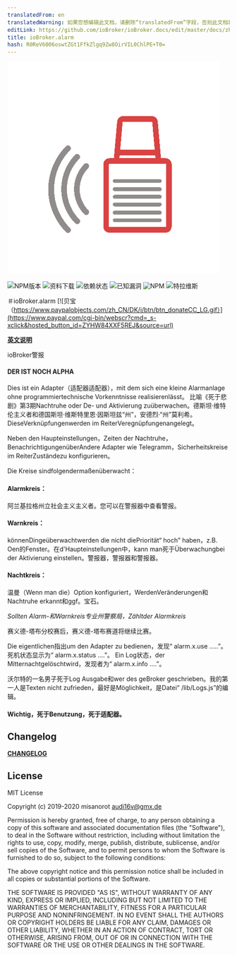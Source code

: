 ```yaml
---
translatedFrom: en
translatedWarning: 如果您想编辑此文档，请删除“translatedFrom”字段，否则此文档将再次自动翻译
editLink: https://github.com/ioBroker/ioBroker.docs/edit/master/docs/zh-cn/adapterref/iobroker.alarm/README.md
title: ioBroker.alarm
hash: R0ReV6006oswtZGt1FfkZlgq9Zw8OirVIL0ChlPE+T0=
---
```

![商标](../../../en/adapterref/iobroker.alarm/admin/alarm.png)

![NPM版本](http://img.shields.io/npm/v/iobroker.alarm.svg)
![资料下载](https://img.shields.io/npm/dm/iobroker.alarm.svg)
![依赖状态](https://img.shields.io/david/misanorot/iobroker.alarm.svg)
![已知漏洞](https://snyk.io/test/github/misanorot/ioBroker.alarm/badge.svg)
![NPM](https://nodei.co/npm/iobroker.alarm.png?downloads=true)
![特拉维斯](http://img.shields.io/travis/misanorot/ioBroker.alarm/master.svg)

＃ioBroker.alarm
[![贝宝（https://www.paypalobjects.com/zh_CN/DK/i/btn/btn_donateCC_LG.gif）](https://www.paypal.com/cgi-bin/webscr?cmd=_s-xclick&hosted_button_id=ZYHW84XXF5REJ&source=url)

**[英文说明](https://github.com/misanorot/ioBroker.alarm/blob/master/lib/Readme_en.md)**

ioBroker警报
#### DER IST NOCH ALPHA
Dies ist ein Adapter（适配器适配器），mit dem sich eine kleine Alarmanlage ohne programmiertechnische Vorkenntnisse realisierenlässt。
比喻《死于悲剧》第3期Nachtruhe oder De- und Aktivierung zuüberwachen。德斯坦·维特伦主义者和德国斯坦·维斯特里恩·因斯坦兹“州”，安德烈·“州”莫利希。 DieseVerknüpfungenwerden im ReiterVeregnüpfungenangelegt。

Neben den Haupteinstellungen，Zeiten der Nachtruhe，BenachrichtigungenüberAndere Adapter wie Telegramm，Sicherheitskreise im ReiterZuständezu konfigurieren。

Die Kreise sindfolgendermaßenüberwacht：

#### Alarmkreis：
阿兰基拉格州立社会主义主义者。您可以在警报器中查看警报。

#### Warnkreis：
könnenDingeüberwachtwerden die nicht diePriorität“ hoch” haben，z.B. Oen的Fenster。在d'Haupteinstellungen中，kann man死于Überwachungbei der Aktivierung einstellen。警报器，警报器和警报器。

#### Nachtkreis：
温曼（Wenn man die）Option konfiguriert，WerdenVeränderungen和Nachtruhe erkannt和ggf。宝石。

*Sollten Alarm-和Warnkreis专业州警察局，Zähltder Alarmkreis*

赛义德-塔布分校赛后，赛义德-塔布赛道将继续比赛。

Die eigentlichen指出um den Adapter zu bedienen，发现“ alarm.x.use .....”。死机状态显示为“ alarm.x.status ....”。 Ein Log状态，der Mitternachtgelöschtwird，发现者为“ alarm.x.info ....”。

沃尔特的一名男子死于Log Ausgabe和wer des geBroker geschrieben。我的第一人是Texten nicht zufrieden，最好是Möglichkeit，是Datei“ /lib/Logs.js”的编辑。

#### Wichtig，死于Benutzung，死于适配器。

## Changelog
**[CHANGELOG](https://github.com/misanorot/ioBroker.alarm/blob/master/changelog.md)**

## License
MIT License

Copyright (c) 2019-2020 misanorot <audi16v@gmx.de>

Permission is hereby granted, free of charge, to any person obtaining a copy
of this software and associated documentation files (the "Software"), to deal
in the Software without restriction, including without limitation the rights
to use, copy, modify, merge, publish, distribute, sublicense, and/or sell
copies of the Software, and to permit persons to whom the Software is
furnished to do so, subject to the following conditions:

The above copyright notice and this permission notice shall be included in all
copies or substantial portions of the Software.

THE SOFTWARE IS PROVIDED "AS IS", WITHOUT WARRANTY OF ANY KIND, EXPRESS OR
IMPLIED, INCLUDING BUT NOT LIMITED TO THE WARRANTIES OF MERCHANTABILITY,
FITNESS FOR A PARTICULAR PURPOSE AND NONINFRINGEMENT. IN NO EVENT SHALL THE
AUTHORS OR COPYRIGHT HOLDERS BE LIABLE FOR ANY CLAIM, DAMAGES OR OTHER
LIABILITY, WHETHER IN AN ACTION OF CONTRACT, TORT OR OTHERWISE, ARISING FROM,
OUT OF OR IN CONNECTION WITH THE SOFTWARE OR THE USE OR OTHER DEALINGS IN THE
SOFTWARE.
